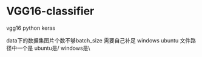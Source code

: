 # VGG16-classifier
vgg16 python keras 


data下的数据集图片个数不够batch_size
需要自己补足
windows ubuntu 文件路径中一个是 ubuntu是/ windows是\
